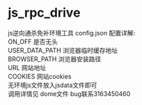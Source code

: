 # js_rpc_drive
js逆向通杀免补环境工具
config.json 配置详解:   
ON_OFF 是否无头   
USER_DATA_PATH 浏览器临时缓存地址   
BROWSER_PATH 浏览器安装路径   
URL  网站地址   
COOKIES  网站cookies    
无环境js文件放入jsdata文件即可    
调用详情见 dome文件
bug联系3163450460
